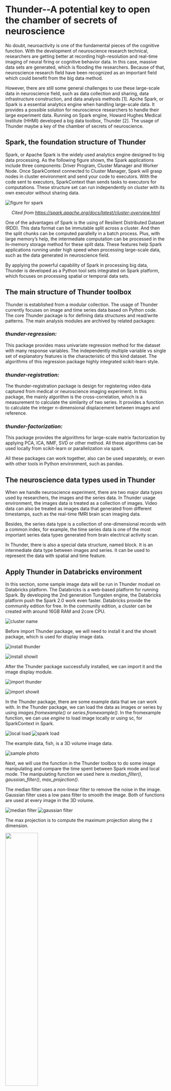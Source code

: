 # Thunder--A potential key to open the chamber of secrets of neuroscience

No doubt, neuroactivity is one of the fundamental pieces of the cognitive function. With the development of neuroscience research technical, researchers are getting better at recording high-resolution and real-time imaging of neural firing or cognitive behavior data. In this case, massive data sets are generated, which is flooding the researchers. Because of that, neuroscience research field have been recognized as an important field which could benefit from the big data method. 

However, there are still some general challenges to use these large-scale data in neuroscience field, such as data collection and sharing, data infrastructure construction, and data analysis methods [1].  Apche Spark, or Spark is a essential analytics engine when handling large-scale data. It provides a possible solution for neuroscience researchers to handle their large experiment data. Running on Spark engine, Howard Hughes Medical Institute (HHMI) developed a big data toolbox, Thunder [2]. The usage of Thunder maybe a key of the chamber of secrets of neuroscience. 

## Spark, the foundation structure of Thunder

Spark, or Apache Spark is the widely used analytics engine designed to big data processing. As the following figure shown, the Spark applications include three components: Driver Program, Cluster Manager and Worker Node. Once SparkContext connected to Cluster Manager, Spark will grasp nodes in cluster environment and send your code to executors. With the code sent to executors, SparkContext than sends tasks to executors for computations. These structure set can run independently on cluster with its own executor without sharing data. 

![figure for spark](https://user-images.githubusercontent.com/54827137/165408041-b237e397-bab2-4ab7-90e2-d5fcc7d0e7e4.png)
                        *<p align="center"> Cited from https://spark.apache.org/docs/latest/cluster-overview.html</p>*

One of the advantages of Spark is the using of Resilient Distributed Dataset (RDD). This data format can be immutable split across a cluster. And then the split chunks can be computed parallelly in a batch process. Plus, with large memory’s help, the intermediate computation can be processed in the In-memory storage method for these split data. These features help Spark applications running under high speed when processing large-scale data, such as the data generated in neuroscience field.

By applying the powerful capability of Spark in processing big data, Thunder is developed as a Python tool sets integrated on Spark platform, which focuses on processing spatial or temporal data sets. 

## The main structure of Thunder toolbox

Thunder is established from a modular collection. The usage of Thunder currently focuses on image and time series data based on Python code. The core Thunder package is for defining data structures and read/write patterns. The main analysis modules are archived by related packages:

### *thunder-regression:* 
This package provides mass univariate regression method for the dataset with many response variables. The independently multiple variable vs single set of explanatory features is the characteristic of this kind dataset. The algorithms of this regression package highly integrated scikit-learn style. 

### *thunder-registration:* 
The thunder-registration package is design for registering video data captured from medical or neuroscience imaging experiment. In this package, the mainly algorithm is the cross-correlation, which is a measurement to calculate the similarity of two series. It provides a function to calculate the integer n-dimensional displacement between images and reference. 

### *thunder-factorization:* 
This package provides the algorithms for large-scale matrix factorization by applying PCA, ICA, NMF, SVD or other method. All these algorithms can be used locally from scikit-learn or parallelization via spark.

All these packages can work together, also can be used separately, or even with other tools in Python environment, such as pandas. 

## The neuroscience data types used in Thunder

When we handle neuroscience experiment, there are two major data types used by researchers, the images and the series data. In Thunder usage environment, the images data is treated as a collection of images. Video data can also be treated as images data that generated from different timestamps, such as the real-time fMRI brain scan imaging data. 

Besides, the series data type is a collection of one-dimensional records with a common index, for example, the time series data is one of the most important series data types generated from brain electrical activity scan. 

In Thunder, there is also a special data structure, named block. It is an intermediate data type between images and series. It can be used to represent the data with spatial and time feature. 

## Apply Thunder in Databricks environment

In this section, some sample image data will be run in Thunder moduel on Databricks platform. The Databricks is a web-based platform for running Spark. By developing the 2nd generation Tungsten engine, the Databricks platform push the Spark 2.0 work even faster. Databricks provide the community edition for free. In the community edition, a cluster can be created with around 16GB RAM and 2core CPU. 



![cluster name](https://user-images.githubusercontent.com/54827137/165428319-d1735328-84a1-4faf-9785-a889bd6d5301.png)




Before import Thunder package, we will need to install it and the showit package, which is used for display image data. 


![install thunder](https://user-images.githubusercontent.com/54827137/165434387-8e7f4bea-b1a4-4d91-8e0c-95752e5d52d9.png)


![install showit](https://user-images.githubusercontent.com/54827137/165418517-14c98671-7cdb-4445-92b5-aaf285242fe2.png)



After the Thunder package successfully installed, we can import it and the image display module. 



![import thunder](https://user-images.githubusercontent.com/54827137/165418664-61761e2c-d277-4ddf-a71f-538fc317ab6a.png)


![import showit](https://user-images.githubusercontent.com/54827137/165418884-2ba2f2c8-6c0e-4874-bf9d-3c09a8f7a2ae.png)



In the Thunder package, there are some example data that we can work with. In the Thunder package, we can load the data as images or series by using *images.fromexample()* or *series.fromexample()*. In the fromexample function, we can use *engine* to load image locally or using sc, for SparkContext in Spark. 



![local load](https://user-images.githubusercontent.com/54827137/165419679-60d3e308-e54a-45d7-8dc2-3f84af03582f.png)
![spark load](https://user-images.githubusercontent.com/54827137/165419683-61e93429-6333-4ad3-bf48-99e5d1de5937.png)



The example data, fish, is a 3D volume image data. 



![sample photo](https://user-images.githubusercontent.com/54827137/165420110-cc2b7345-1f5b-4a7a-bc81-297a6e71c400.png)


Next, we will use the function in the Thunder toolbox to do some image manipulating and compare the time spent between Spark mode and local mode.
The manipulating function we used here is *median_filter()*, *gaussian_filter()*, *max_projection()*.


The median filter uses a non-linear filter to remove the noise in the image. Gaussian filter uses a low pass filter to smooth the image. Both of functions are used at every image in the 3D volume. 



![median filter](https://user-images.githubusercontent.com/54827137/165427332-288f65a4-d2d7-4f3d-b054-3d2be4fc8a9e.png)
![gaussian filter](https://user-images.githubusercontent.com/54827137/165427355-66359efc-63e3-4431-805e-ea6fd2fcd84f.png)



The max projection is to compute the maximum projection along the z dimension. 


<img src="https://user-images.githubusercontent.com/54827137/165427369-0a698e66-1f22-4399-9bb2-f925ed30cb55.png" width="45%"/>


We load the image by using engine=sc and without sc, and run these manipulating function here. The time comsuption shown at Spark mode is much faster than local mode. 
(1.92 ms vs 22.6 ms; 1.77 ms vs 18.2 ms; 1.62 ms vs 17.9 ms)


computation with Spark engine
![sc mode](https://user-images.githubusercontent.com/54827137/165434598-a506baa8-0461-417e-a68d-b81dda555bff.png)

computation locally
![local mode](https://user-images.githubusercontent.com/54827137/165434619-aa7ba165-95bb-4a5a-a18b-b1d35f998185.png)




## Conclusion
In this paper, after introducing the basic concept of Apche Spark, we descripted the structure of Thunder toolbox and the data types that can be used in Thunder toolbox in neuroscience file. Next, we run the Thunder in the Databricks, a web-based platform to compare the time consumption between using Spark engine and without Spark engine. The result suggests a more than ten times shorter computation time when using Spark engine. Also, it is worth to point out that the Thunder is open source, and requires a minimal Python experience to use it, which give opportunity to more neuroscience researchers to use it to analysis their data. No doubt, with more and more knowledge of Python and RDD concept contributed to neuroscience community, the using of Thunder or other toolbox will be used in the future, which would help researchers to uncover the secret of neuroscience chamber. 

## Reference:
[[1] Li, Xiang et al. Functional Neuroimaging in the New Era of Big Data. Genomics, proteomics & bioinformatics vol. 17,4 (2019): 393-401. doi:10.1016/j.gpb.2018.11.005 ](https://www.ncbi.nlm.nih.gov/pmc/articles/PMC6943787/)

[[2] Freeman J et al. Mapping brain activity at scale with cluster computing. Nat Methods. 2014 Sep;11(9):941-50. doi: 10.1038/nmeth.3041. Epub 2014 Jul 27. PMID: 25068736.](https://pubmed.ncbi.nlm.nih.gov/25068736/)

[[3] figure cited from https://spark.apache.org/docs/latest/cluster-overview.html](https://spark.apache.org/docs/latest/cluster-overview.html)

